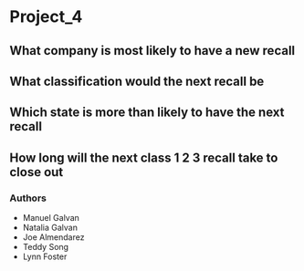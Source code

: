 # Project_4

## What company is most likely to have a new recall 

## What classification would the next recall be 

## Which state is more than likely to have the next recall 

## How long will the next class 1 2 3 recall take to close out

### Authors
- Manuel Galvan
- Natalia Galvan
- Joe Almendarez
- Teddy Song
- Lynn Foster
